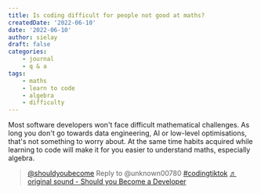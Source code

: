 ```yaml
---
title: Is coding difficult for people not good at maths?
createdDate: '2022-06-10'
date: '2022-06-10'
author: sielay
draft: false
categories:
    - journal
    - q & a
tags:
    - maths
    - learn to code
    - algebra
    - difficulty
---
```


Most software developers won't face difficult mathematical challenges. As long you don't go towards data engineering, AI or low-level optimisations, that's not something to worry about.
At the same time habits acquired while learning to code will make it for you easier to understand maths, especially algebra.

<blockquote class="tiktok-embed" cite="https://www.tiktok.com/@shouldyoubecome/video/7107577354024766726" data-video-id="7107577354024766726" style="max-width: 605px;min-width: 325px;" > <section> <a target="_blank" title="@shouldyoubecome" href="https://www.tiktok.com/@shouldyoubecome">@shouldyoubecome</a> Reply to @unknown00780 <a title="codingtiktok" target="_blank" href="https://www.tiktok.com/tag/codingtiktok">#codingtiktok</a> <a target="_blank" title="♬ original sound - Should you Become a Developer" href="https://www.tiktok.com/music/original-sound-7107577358973963014">♬ original sound - Should you Become a Developer</a> </section> </blockquote> <script async src="https://www.tiktok.com/embed.js"></script>